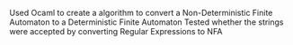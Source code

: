 Used Ocaml to create a algorithm to convert a Non-Deterministic Finite Automaton to a Deterministic Finite Automaton
Tested whether the strings were accepted by converting Regular Expressions to NFA
